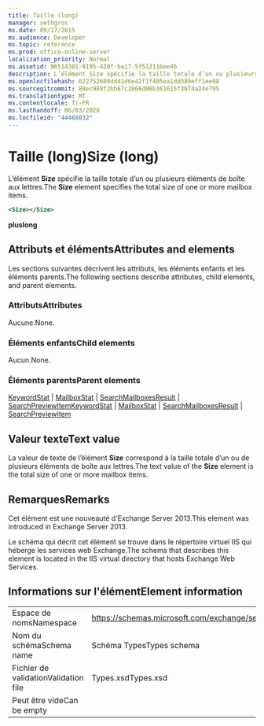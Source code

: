 ```yaml
---
title: Taille (long)
manager: sethgros
ms.date: 09/17/2015
ms.audience: Developer
ms.topic: reference
ms.prod: office-online-server
localization_priority: Normal
ms.assetid: 96514301-9195-420f-ba17-5f512116ee46
description: L’élément Size spécifie la taille totale d’un ou plusieurs éléments de boîte aux lettres.
ms.openlocfilehash: 622752688dd41d6e42f1f405ea1dd389eff1ee98
ms.sourcegitcommit: 88ec988f2bb67c1866d06b361615f3674a24e795
ms.translationtype: MT
ms.contentlocale: fr-FR
ms.lasthandoff: 06/03/2020
ms.locfileid: "44468032"
---
```

# <a name="size-long"></a><span data-ttu-id="b2061-103">Taille (long)</span><span class="sxs-lookup"><span data-stu-id="b2061-103">Size (long)</span></span>

<span data-ttu-id="b2061-104">L’élément **Size** spécifie la taille totale d’un ou plusieurs éléments de boîte aux lettres.</span><span class="sxs-lookup"><span data-stu-id="b2061-104">The **Size** element specifies the total size of one or more mailbox items.</span></span> 
  
```XML
<Size></Size>
```

 <span data-ttu-id="b2061-105">**plus**</span><span class="sxs-lookup"><span data-stu-id="b2061-105">**long**</span></span>
## <a name="attributes-and-elements"></a><span data-ttu-id="b2061-106">Attributs et éléments</span><span class="sxs-lookup"><span data-stu-id="b2061-106">Attributes and elements</span></span>

<span data-ttu-id="b2061-107">Les sections suivantes décrivent les attributs, les éléments enfants et les éléments parents.</span><span class="sxs-lookup"><span data-stu-id="b2061-107">The following sections describe attributes, child elements, and parent elements.</span></span>
  
### <a name="attributes"></a><span data-ttu-id="b2061-108">Attributs</span><span class="sxs-lookup"><span data-stu-id="b2061-108">Attributes</span></span>

<span data-ttu-id="b2061-109">Aucune.</span><span class="sxs-lookup"><span data-stu-id="b2061-109">None.</span></span>
  
### <a name="child-elements"></a><span data-ttu-id="b2061-110">Éléments enfants</span><span class="sxs-lookup"><span data-stu-id="b2061-110">Child elements</span></span>

<span data-ttu-id="b2061-111">Aucun.</span><span class="sxs-lookup"><span data-stu-id="b2061-111">None.</span></span>
  
### <a name="parent-elements"></a><span data-ttu-id="b2061-112">Éléments parents</span><span class="sxs-lookup"><span data-stu-id="b2061-112">Parent elements</span></span>

<span data-ttu-id="b2061-113">[KeywordStat](keywordstat.md)  |  [MailboxStat](mailboxstat.md)  |  [SearchMailboxesResult](searchmailboxesresult.md)  |  [SearchPreviewItem](searchpreviewitem.md)</span><span class="sxs-lookup"><span data-stu-id="b2061-113">[KeywordStat](keywordstat.md) | [MailboxStat](mailboxstat.md) | [SearchMailboxesResult](searchmailboxesresult.md) | [SearchPreviewItem](searchpreviewitem.md)</span></span>
  
## <a name="text-value"></a><span data-ttu-id="b2061-114">Valeur texte</span><span class="sxs-lookup"><span data-stu-id="b2061-114">Text value</span></span>

<span data-ttu-id="b2061-115">La valeur de texte de l’élément **Size** correspond à la taille totale d’un ou de plusieurs éléments de boîte aux lettres.</span><span class="sxs-lookup"><span data-stu-id="b2061-115">The text value of the **Size** element is the total size of one or more mailbox items.</span></span> 
  
## <a name="remarks"></a><span data-ttu-id="b2061-116">Remarques</span><span class="sxs-lookup"><span data-stu-id="b2061-116">Remarks</span></span>

<span data-ttu-id="b2061-117">Cet élément est une nouveauté d'Exchange Server 2013.</span><span class="sxs-lookup"><span data-stu-id="b2061-117">This element was introduced in Exchange Server 2013.</span></span>
  
<span data-ttu-id="b2061-118">Le schéma qui décrit cet élément se trouve dans le répertoire virtuel IIS qui héberge les services web Exchange.</span><span class="sxs-lookup"><span data-stu-id="b2061-118">The schema that describes this element is located in the IIS virtual directory that hosts Exchange Web Services.</span></span>
  
## <a name="element-information"></a><span data-ttu-id="b2061-119">Informations sur l'élément</span><span class="sxs-lookup"><span data-stu-id="b2061-119">Element information</span></span>

|||
|:-----|:-----|
|<span data-ttu-id="b2061-120">Espace de noms</span><span class="sxs-lookup"><span data-stu-id="b2061-120">Namespace</span></span>  <br/> |https://schemas.microsoft.com/exchange/services/2006/types  <br/> |
|<span data-ttu-id="b2061-121">Nom du schéma</span><span class="sxs-lookup"><span data-stu-id="b2061-121">Schema name</span></span>  <br/> |<span data-ttu-id="b2061-122">Schéma Types</span><span class="sxs-lookup"><span data-stu-id="b2061-122">Types schema</span></span>  <br/> |
|<span data-ttu-id="b2061-123">Fichier de validation</span><span class="sxs-lookup"><span data-stu-id="b2061-123">Validation file</span></span>  <br/> |<span data-ttu-id="b2061-124">Types.xsd</span><span class="sxs-lookup"><span data-stu-id="b2061-124">Types.xsd</span></span>  <br/> |
|<span data-ttu-id="b2061-125">Peut être vide</span><span class="sxs-lookup"><span data-stu-id="b2061-125">Can be empty</span></span>  <br/> ||
   

